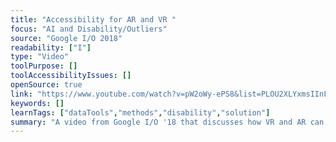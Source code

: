 ```yaml
---
title: "Accessibility for AR and VR "
focus: "AI and Disability/Outliers"
source: "Google I/O 2018"
readability: ["I"]
type: "Video"
toolPurpose: []
toolAccessibilityIssues: []
openSource: true
link: "https://www.youtube.com/watch?v=pW2oWy-ePS8&list=PLOU2XLYxmsIInFRc3M44HUTQc3b_YJ4-Y&index=17&t=0s"
keywords: []
learnTags: ["dataTools","methods","disability","solution"]
summary: "A video from Google I/O '18 that discusses how VR and AR can be made more accessible to more users. "
---
```


